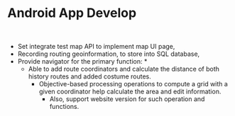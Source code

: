 # Android App Develop
</br>

* Set integrate test map API to implement map UI page, 
* Recording routing geoinformation, to store into SQL database, 
* Provide navigator for the primary function: *
    * Able to add route coordinators and calculate the distance of both history routes and added costume routes.
      * Objective-based processing operations to compute a grid with a given coordinator help calculate the area and edit information.
        * Also, support website version for such operation and functions.

